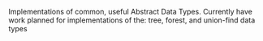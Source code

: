 Implementations of common, useful Abstract Data Types. Currently have work planned for implementations of the: tree, forest, and union-find data types
